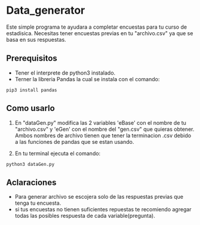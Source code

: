 # Data_generator
Este simple programa te ayudara a completar encuestas para tu curso de estadisica.
Necesitas tener encuestas previas en tu "archivo.csv" ya que se basa en sus respuestas.

## Prerequisitos

- Tener el interprete de python3 instalado.
- Terner la libreria Pandas la cual se instala con el comando:
~~~
pip3 install pandas
~~~

## Como usarlo
1. En "dataGen.py" modifica las 2 variables 'eBase' con el nombre de tu "archivo.csv" y 'eGen' con el nombre del "gen.csv" que quieras obtener. Ambos nombres de archivo tienen que tener la terminacion .csv debido a las funciones de pandas que se estan usando.

2. En tu terminal ejecuta el comando:
~~~
python3 dataGen.py
~~~

## Aclaraciones
- Para generar archivo se escojera solo de las respuestas previas que tenga tu encuesta.
- si tus encuestas no tienen suficientes repuestas te recomiendo agregar todas las posibles respuesta de cada variable(pregunta).
